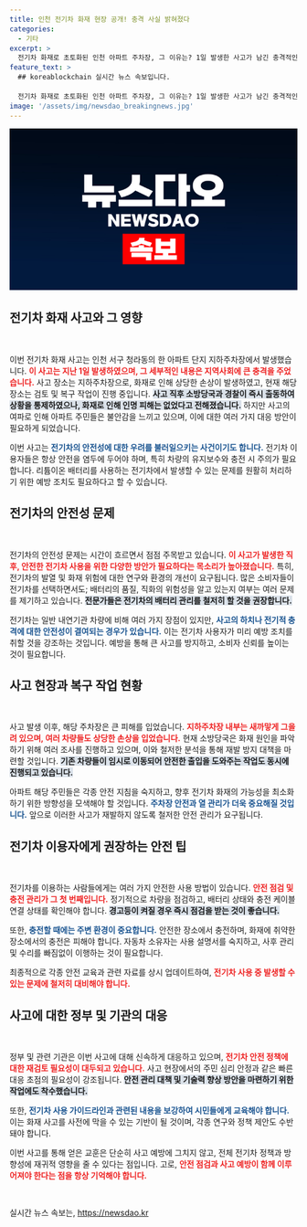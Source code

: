 ```yaml
---
title: 인천 전기차 화재 현장 공개! 충격 사실 밝혀졌다
categories:
  - 기타
excerpt: >
  전기차 화재로 초토화된 인천 아파트 주차장, 그 이유는? 1일 발생한 사고가 남긴 충격적인 흔적을 확인해보세요!
feature_text: >
  ## koreablockchain 실시간 뉴스 속보입니다.

  전기차 화재로 초토화된 인천 아파트 주차장, 그 이유는? 1일 발생한 사고가 남긴 충격적인 흔적을 확인해보세요!
image: '/assets/img/newsdao_breakingnews.jpg'
---
```


<p><img src="/assets/img/newsdao_breakingnews.jpg" alt="koreablockchain 속보" /></p>

<h2 data-ke-size="size26">전기차 화재 사고와 그 영향</h2>

<p data-ke-size="size16">&nbsp;</p>

<p>이번 전기차 화재 사고는 인천 서구 청라동의 한 아파트 단지 지하주차장에서 발생했습니다. <b><span style="color: #ee2323;">이 사고는 지난 1일 발생하였으며, 그 세부적인 내용은 지역사회에 큰 충격을 주었습니다.</span></b> 사고 장소는 지하주차장으로, 화재로 인해 상당한 손상이 발생하였고, 현재 해당 장소는 검토 및 복구 작업이 진행 중입니다. <b><span style="background-color: #21538527;">사고 직후 소방당국과 경찰이 즉시 출동하여 상황을 통제하였으나, 화재로 인해 인명 피해는 없었다고 전해졌습니다.</span></b> 하지만 사고의 여파로 인해 아파트 주민들은 불안감을 느끼고 있으며, 이에 대한 여러 가지 대응 방안이 필요하게 되었습니다. </p>

<p>이번 사고는 <b><span style="color: #1a5490;">전기차의 안전성에 대한 우려를 불러일으키는 사건이기도 합니다.</span></b> 전기차 이용자들은 항상 안전을 염두에 두어야 하며, 특히 차량의 유지보수와 충전 시 주의가 필요합니다. 리튬이온 배터리를 사용하는 전기차에서 발생할 수 있는 문제를 원활히 처리하기 위한 예방 조치도 필요하다고 할 수 있습니다. </p>

<h2 data-ke-size="size26">전기차의 안전성 문제</h2>

<p data-ke-size="size16">&nbsp;</p>

<p>전기차의 안전성 문제는 시간이 흐르면서 점점 주목받고 있습니다. <b><span style="color: #ee2323;">이 사고가 발생한 직후, 안전한 전기차 사용을 위한 다양한 방안가 필요하다는 목소리가 높아졌습니다.</span></b> 특히, 전기차의 발열 및 화재 위험에 대한 연구와 환경의 개선이 요구됩니다. 많은 소비자들이 전기차를 선택하면서도; 배터리의 품질, 직화의 위험성을 알고 있는지 여부는 여러 문제를 제기하고 있습니다. <b><span style="background-color: #21538527;">전문가들은 전기차의 배터리 관리를 철저히 할 것을 권장합니다.</span></b></p>

<p>전기차는 일반 내연기관 차량에 비해 여러 가지 장점이 있지만, <b><span style="color: #1a5490;">사고의 하치나 전기적 충격에 대한 안전성이 결여되는 경우가 있습니다.</span></b> 이는 전기차 사용자가 미리 예방 조치를 취할 것을 강조하는 것입니다. 예방을 통해 큰 사고를 방지하고, 소비자 신뢰를 높이는 것이 필요합니다. </p>

<h2 data-ke-size="size26">사고 현장과 복구 작업 현황</h2>

<p data-ke-size="size16">&nbsp;</p>

<p>사고 발생 이후, 해당 주차장은 큰 피해를 입었습니다. <b><span style="color: #ee2323;">지하주차장 내부는 새까맣게 그을려 있으며, 여러 차량들도 상당한 손상을 입었습니다.</span></b> 현재 소방당국은 화재 원인을 파악하기 위해 여러 조사를 진행하고 있으며, 이와 철저한 분석을 통해 재발 방지 대책을 마련할 것입니다. <b><span style="background-color: #21538527;">기존 차량들이 임시로 이동되어 안전한 출입을 도와주는 작업도 동시에 진행되고 있습니다.</span></b></p>

<p>아파트 해당 주민들은 각종 안전 지침을 숙지하고, 향후 전기차 화재의 가능성을 최소화하기 위한 방향성을 모색해야 할 것입니다. <b><span style="color: #1a5490;">주차장 안전과 열 관리가 더욱 중요해질 것입니다.</span></b> 앞으로 이러한 사고가 재발하지 않도록 철저한 안전 관리가 요구됩니다. </p>

<h2 data-ke-size="size26">전기차 이용자에게 권장하는 안전 팁</h2>

<p data-ke-size="size16">&nbsp;</p>

<p>전기차를 이용하는 사람들에게는 여러 가지 안전한 사용 방법이 있습니다. <b><span style="color: #ee2323;">안전 점검 및 충전 관리가 그 첫 번째입니다.</span></b> 정기적으로 차량을 점검하고, 배터리 상태와 충전 케이블 연결 상태를 확인해야 합니다. <b><span style="background-color: #21538527;">경고등이 켜질 경우 즉시 점검을 받는 것이 좋습니다.</span></b></p>

<p>또한, <b><span style="color: #1a5490;">충전할 때에는 주변 환경이 중요합니다.</span></b> 안전한 장소에서 충전하며, 화재에 취약한 장소에서의 충전은 피해야 합니다. 자동차 소유자는 사용 설명서를 숙지하고, 사후 관리 및 수리를 빠짐없이 이행하는 것이 필요합니다. </p>

<p>최종적으로 각종 안전 교육과 관련 자료를 상시 업데이트하여, <b><span style="color: #ee2323;">전기차 사용 중 발생할 수 있는 문제에 철저히 대비해야 합니다.</span></b></p>

<h2 data-ke-size="size26">사고에 대한 정부 및 기관의 대응</h2>

<p data-ke-size="size16">&nbsp;</p>

<p>정부 및 관련 기관은 이번 사고에 대해 신속하게 대응하고 있으며, <b><span style="color: #ee2323;">전기차 안전 정책에 대한 재검토 필요성이 대두되고 있습니다.</span></b> 사고 현장에서의 주민 심리 안정과 같은 빠른 대응 초점의 필요성이 강조됩니다. <b><span style="background-color: #21538527;">안전 관리 대책 및 기술력 향상 방안을 마련하기 위한 작업에도 착수했습니다.</span></b></p>

<p>또한, <b><span style="color: #1a5490;">전기차 사용 가이드라인과 관련된 내용을 보강하여 시민들에게 교육해야 합니다.</span></b> 이는 화재 사고를 사전에 막을 수 있는 기반이 될 것이며, 각종 연구와 정책 제안도 수반돼야 합니다. </p>

<p>이번 사고를 통해 얻은 교훈은 단순히 사고 예방에 그치지 않고, 전체 전기차 정책과 방향성에 재귀적 영향을 줄 수 있다는 점입니다. 고로, <b><span style="color: #ee2323;">안전 점검과 사고 예방이 함께 이루어져야 한다는 점을 항상 기억해야 합니다.</span></b></p>

<p data-ke-size="size16">&nbsp;</p>
실시간 뉴스 속보는, <a href="https://newsdao.kr" rel="dofollow">https://newsdao.kr</a>



